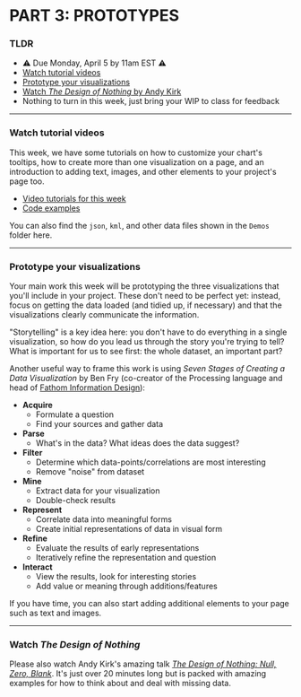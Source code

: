 # PART 3: PROTOTYPES  

### TLDR  
* ⚠️ Due Monday, April 5 by 11am EST ⚠️  
* [Watch tutorial videos](#watch-tutorial-videos)  
* [Prototype your visualizations](#prototype-your-visualizations)  
* [Watch *The Design of Nothing* by Andy Kirk](#watch-the-design-of-nothing)  
* Nothing to turn in this week, just bring your WIP to class for feedback  

***

### Watch tutorial videos  
This week, we have some tutorials on how to customize your chart's tooltips, how to create more than one visualization on a page, and an introduction to adding text, images, and other elements to your project's page too.

* [Video tutorials for this week]()  
* [Code examples](https://editor.p5js.org/jeffThompson/collections/mmAJdCA44)  

You can also find the `json`, `kml`, and other data files shown in the `Demos` folder here.

***

### Prototype your visualizations  
Your main work this week will be prototyping the three visualizations that you'll include in your project. These don't need to be perfect yet: instead, focus on getting the data loaded (and tidied up, if necessary) and that the visualizations clearly communicate the information.

"Storytelling" is a key idea here: you don't have to do everything in a single visualization, so how do you lead us through the story you're trying to tell? What is important for us to see first: the whole dataset, an important part?

Another useful way to frame this work is using *Seven Stages of Creating a Data Visualization* by Ben Fry (co-creator of the Processing language and head of [Fathom Information Design](https://fathom.info)):  

* **Acquire**  
  * Formulate a question   
  * Find your sources and gather data  
* **Parse**  
  * What's in the data? What ideas does the data suggest?  
* **Filter**  
  * Determine which data-points/correlations are most interesting  
  * Remove "noise" from dataset  
* **Mine**  
  * Extract data for your visualization  
  * Double-check results  
* **Represent**  
  * Correlate data into meaningful forms  
  * Create initial representations of data in visual form  
* **Refine**  
  * Evaluate the results of early representations  
  * Iteratively refine the representation and question  
* **Interact**  
  * View the results, look for interesting stories  
  * Add value or meaning through additions/features  

If you have time, you can also start adding additional elements to your page such as text and images.

***

### Watch *The Design of Nothing*  
Please also watch Andy Kirk's amazing talk [*The Design of Nothing: Null, Zero, Blank*](https://www.youtube.com/watch?v=JqzAuqNPYVM). It's just over 20 minutes long but is packed with amazing examples for how to think about and deal with missing data.

